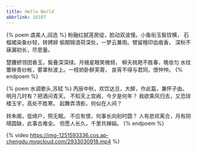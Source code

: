 ```yaml
---
title: Hello World
abbrlink: 16107
---
```

{% poem 虞美人,阎选 %}
粉融红腻莲房绽，脸动双波慢。小鱼衔玉鬓钗横，
石榴裙染象纱轻，转娉婷
偷期锦浪荷深处，一梦云兼雨。臂留檀印齿痕香，
深秋不寐漏初长，尽思量。

楚腰蛴领团香玉，鬓叠深深绿。月蛾星眼笑微频，
柳夭桃艳不胜春，晚妆匀
水纹簟映青纱帐，雾罩秋波上。一枝娇卧醉芙蓉，
良宵不得与君同，恨忡忡。
{% endpoem %}

{% poem 水调歌头,苏轼 %}
丙辰中秋，欢饮达旦，大醉，作此篇，兼怀子由。
明月几时有？把酒问青天。
不知天上宫阙，今夕是何年？
我欲乘风归去，又恐琼楼玉宇，高处不胜寒。
起舞弄清影，何似在人间？

转朱阁，低绮户，照无眠。
不应有恨，何事长向别时圆？
人有悲欢离合，月有阴晴圆缺，此事古难全。
但愿人长久，千里共婵娟。
{% endpoem %}

{% video https://img-1251593336.cos.ap-chengdu.myqcloud.com/2933030918.mp4 %}